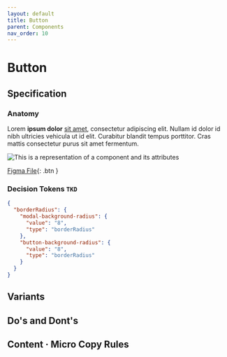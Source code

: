 ```yaml
---
layout: default
title: Button
parent: Components
nav_order: 10
---
```


# Button 

## Specification

### Anatomy

Lorem **ipsum dolor** [sit amet](URL), consectetur adipiscing elit. Nullam id dolor id nibh ultricies vehicula ut id elit. Curabitur blandit tempus porttitor. Cras mattis consectetur purus sit amet fermentum.

![This is a representation of a component and its attributes]({{site.baseurl}}/assets/images/YPL-DOC-Image_Placeholder-full.png)


[Figma File](http://example.com/){: .btn }

### Decision Tokens `TKD`

```json
{
  "borderRadius": {
    "modal-background-radius": {
      "value": "8",
      "type": "borderRadius"
    },
    "button-background-radius": {
      "value": "8",
      "type": "borderRadius"
    }
  }
}
```
## Variants

## Do's and Dont's

## Content · Micro Copy Rules